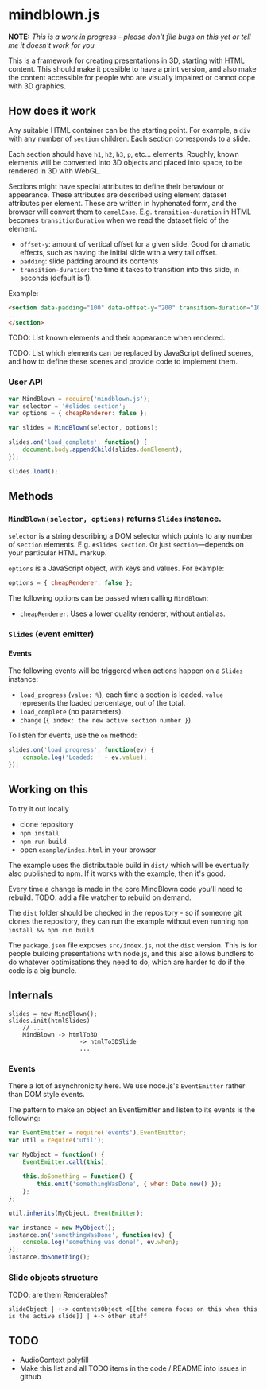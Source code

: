 # mindblown.js

**NOTE:** *This is a work in progress - please don't file bugs on this yet or tell me it doesn't work for you*

This is a framework for creating presentations in 3D, starting with HTML content. This should make it possible to have a print version, and also make the content accessible for people who are visually impaired or cannot cope with 3D graphics.

## How does it work

Any suitable HTML container can be the starting point. For example, a `div` with any number of `section` children. Each section corresponds to a slide.

Each section should have `h1`, `h2`, `h3`, `p`, etc... elements. Roughly, known elements will be converted into 3D objects and placed into space, to be rendered in 3D with WebGL.

Sections might have special attributes to define their behaviour or appearance. These attributes are described using element dataset attributes per element. These are written in hyphenated form, and the browser will convert them to `camelCase`. E.g. `transition-duration` in HTML becomes `transitionDuration` when we read the dataset field of the element.

* `offset-y`: amount of vertical offset for a given slide. Good for dramatic effects, such as having the initial slide with a very tall offset.
* `padding`: slide padding around its contents
* `transition-duration`: the time it takes to transition into this slide, in seconds (default is 1).

Example:

```html
<section data-padding="100" data-offset-y="200" transition-duration="10">
...
</section>
```

TODO: List known elements and their appearance when rendered.

TODO: List which elements can be replaced by JavaScript defined scenes, and how to define these scenes and provide code to implement them.

### User API

```javascript
var MindBlown = require('mindblown.js');
var selector = '#slides section';
var options = { cheapRenderer: false };

var slides = MindBlown(selector, options);

slides.on('load_complete', function() {
	document.body.appendChild(slides.domElement);
});

slides.load();
```

## Methods

### `MindBlown(selector, options)` returns `Slides` instance.

`selector` is a string describing a DOM selector which points to any number of `section` elements. E.g. `#slides section`. Or just `section`—depends on your particular HTML markup.

`options` is a JavaScript object, with keys and values. For example:

```javascript
options = { cheapRenderer: false };
```

The following options can be passed when calling `MindBlown`:

* `cheapRenderer`: Uses a lower quality renderer, without antialias.

### `Slides` (event emitter)

#### Events

The following events will be triggered when actions happen on a `Slides` instance:

* `load_progress` (`value: %`), each time a section is loaded. `value` represents the loaded percentage, out of the total.
* `load_complete` (no parameters).
* `change` (`{ index: the new active section number }`).

To listen for events, use the `on` method:

```javascript
slides.on('load_progress', function(ev) {
	console.log('Loaded: ' + ev.value);
});
```

## Working on this

To try it out locally

* clone repository
* `npm install`
* `npm run build`
* open `example/index.html` in your browser

The example uses the distributable build in `dist/` which will be eventually also published to npm. If it works with the example, then it's good.

Every time a change is made in the core MindBlown code you'll need to rebuild. TODO: add a file watcher to rebuild on demand.

The `dist` folder should be checked in the repository - so if someone git clones the repository, they can run the example without even running `npm install && npm run build`.

The `package.json` file exposes `src/index.js`, not the `dist` version. This is for people building presentations with node.js, and this also allows bundlers to do whatever optimisations they need to do, which are harder to do if the code is a big bundle.

## Internals

```
slides = new MindBlown();
slides.init(htmlSlides)
	// ...
	MindBlown -> htmlTo3D
					-> htmlTo3DSlide
					...
```

### Events

There a lot of asynchronicity here. We use node.js's `EventEmitter` rather than DOM style events.

The pattern to make an object an EventEmitter and listen to its events is the following:

```javascript
var EventEmitter = require('events').EventEmitter;
var util = require('util');

var MyObject = function() {
	EventEmitter.call(this);
	
	this.doSomething = function() {
		this.emit('somethingWasDone', { when: Date.now() });
	};
};

util.inherits(MyObject, EventEmitter);

var instance = new MyObject();
instance.on('somethingWasDone', function(ev) {
	console.log('something was done!', ev.when);
});
instance.doSomething();

```

### Slide objects structure

TODO: are them Renderables?

`
slideObject
    |
	+-> contentsObject <[[the camera focus on this when this is the active slide]]
	|
	+-> other stuff
`

## TODO

* AudioContext polyfill
* Make this list and all TODO items in the code / README into issues in github
